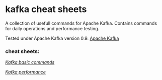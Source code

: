 # kafka cheat sheets
 A collection of usefull commands for Apache Kafka. 
 Contains commands for daily operations and performance testing. 

Tested under Apache Kafka version 0.9. [Apache Kafka](https://kafka.apache.org/)

### cheat sheets: ##
*[Kafka basic commands](https://github.com/JNachtwey/kafka-cheat-sheets/blob/master/kafka%20basic%20commands.md)*


*[Kafka performance](https://github.com/JNachtwey/kafka-cheat-sheets/blob/master/kafka%20performance%20testing.md)*
